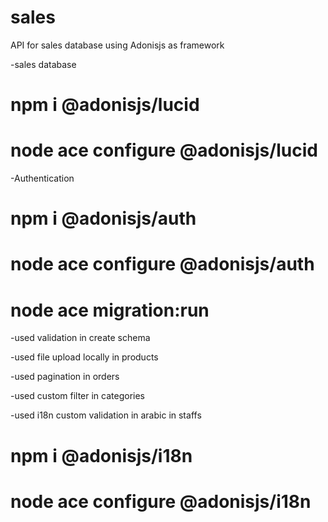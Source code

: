 # sales
API for sales database using Adonisjs as framework 

-sales database
# npm i @adonisjs/lucid
# node ace configure @adonisjs/lucid

-Authentication
# npm i @adonisjs/auth
# node ace configure @adonisjs/auth
# node ace migration:run

-used validation in create schema

-used file upload locally in products

-used pagination in orders

-used custom filter in categories

-used i18n custom validation in arabic in staffs
# npm i @adonisjs/i18n
# node ace configure @adonisjs/i18n



